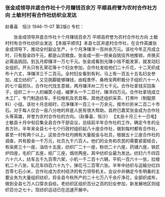 ### 张金成领导井底合作社十个月赚钱百余万  平顺县府誉为农村合作社方向  土敏村村有合作社纺织业发达
赵春喜　恒沙
1946-11-07
第2版()
专栏：

　　张金成领导井底合作社十个月赚钱百余万
    平顺县府誉为农村合作社方向
    土敏村村有合作社纺织业发达
    【本报平顺讯】本县七区井底村合作社，在合作英雄张金成领导下，推动全村副业生产，十个月净赚洋一百卅余万元。该社今年正月成立时，只有股金四千元，都是山货粮食。张金成一担一担亲自挑往外地推销，并换买必需品挑回。到五月即赚洋一万七千元。张金成看到光赚小钱不能发家，就发动妇女组织。开头只有孔荣花等十个妇女参加，合作社发给他们二十斤花，十二天织成布十六丈，净赚洋三千二百元。全村妇女看到有利，马上有一百五十五名妇女参加，成立纺织厂。又见挑脚能够赚钱，由程景怀、桑杨宝两积极分子组织六十一人的七个扁担队，合作社代找生意做，两月赚洋卅二万七千元。合作社拿钱买回条子，组织二十一人的编筐小组，编箩头一千二百付，赚洋四万元。合作社拿钱成立木工厂，专门制造纺车，手拉梭机及农具等。其他还组织采茶、打黑叶（制靛原料）小组。该社十月总结时，已净赚洋一百三十一万余元，按市价折米二百二十市石。对于每人仅合一亩八分地的井底人民有很大帮助。县府已嘉奖张金成为合作社头等英雄，并誉为农村合作社的方向。（赵春喜、恒沙）
    【太岳十月三十一日电】士敏县十月中旬召集全县合作干部会议，总结前半年合作社的工作，确定今冬的业务方针。半年来全县七十七个行政村组织起八十座合作社，做到每村都有合作社，甚至一村有两个以上。这些合作社均拥有大量股金与社员，根据五十三座合作社的调查，共有股金一千万元，社员九千六百人。他们的业务和农民的需要紧密结合，有染房三十一座，油坊十五座，纺织厂二十一座，粉坊二十六座，药铺六座，铁匠炉四座，毛织厂五座，纸厂三座，烟坊两座。其中纺织业最为发达。纺妇六千四百六十六人，纺车五千九百零六架，小机一千二百十六辆，平机一百六十一张，拉梭机二十八张，轧花车四百六十九个，弹花弓二百零六张。半年中纺织与运输分红四百零七石小米，合作社成为农村经济的有力领导机关。会议中并确定今冬明春的主要业务为大量组织纺织，将全县今秋所产的二十七万八千余斤净花，全部织成布，做到全县七万人口穿衣自给。老纺织区组织百分之百的妇女参加，新发展地区则组织百分之七十。现纺织运动已在迅速开展中。
